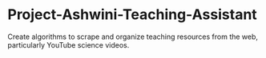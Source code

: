 # Project-Ashwini-Teaching-Assistant
Create algorithms to scrape and organize teaching resources from the web, particularly YouTube science videos.
